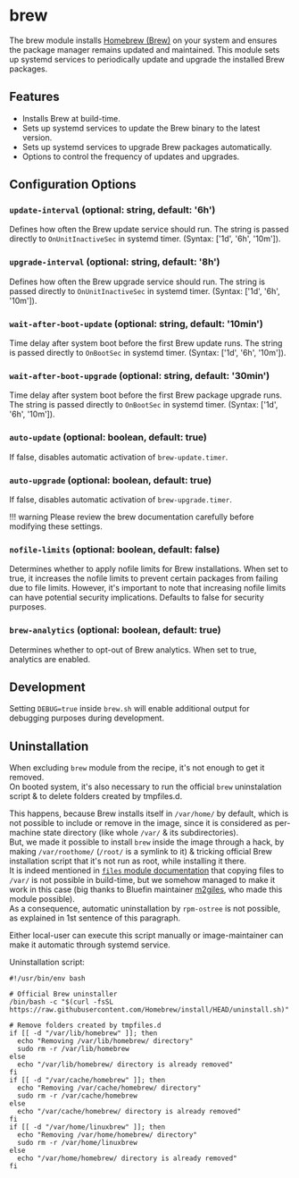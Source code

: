# brew

The brew module installs [Homebrew (Brew)](https://brew.sh/) on your system and ensures the package manager remains updated and maintained. This module sets up systemd services to periodically update and upgrade the installed Brew packages.

## Features
- Installs Brew at build-time.
- Sets up systemd services to update the Brew binary to the latest version.
- Sets up systemd services to upgrade Brew packages automatically.
- Options to control the frequency of updates and upgrades.

## Configuration Options

### `update-interval` (optional: string, default: '6h')
Defines how often the Brew update service should run. The string is passed directly to `OnUnitInactiveSec` in systemd timer. (Syntax: ['1d', '6h', '10m']).

### `upgrade-interval` (optional: string, default: '8h')
Defines how often the Brew upgrade service should run. The string is passed directly to `OnUnitInactiveSec` in systemd timer. (Syntax: ['1d', '6h', '10m']).

### `wait-after-boot-update` (optional: string, default: '10min')
Time delay after system boot before the first Brew update runs. The string is passed directly to `OnBootSec` in systemd timer. (Syntax: ['1d', '6h', '10m']).

### `wait-after-boot-upgrade` (optional: string, default: '30min')
Time delay after system boot before the first Brew package upgrade runs. The string is passed directly to `OnBootSec` in systemd timer. (Syntax: ['1d', '6h', '10m']).

### `auto-update` (optional: boolean, default: true)
If false, disables automatic activation of `brew-update.timer`.

### `auto-upgrade` (optional: boolean, default: true)
If false, disables automatic activation of `brew-upgrade.timer`.

!!! warning
    Please review the brew documentation carefully before modifying these settings.

### `nofile-limits` (optional: boolean, default: false)
Determines whether to apply nofile limits for Brew installations. When set to true, it increases the nofile limits to prevent certain packages from failing due to file limits. However, it's important to note that increasing nofile limits can have potential security implications. Defaults to false for security purposes.

### `brew-analytics` (optional: boolean, default: true)
Determines whether to opt-out of Brew analytics. When set to true, analytics are enabled.

## Development
Setting `DEBUG=true` inside `brew.sh` will enable additional output for debugging purposes during development.

## Uninstallation

When excluding `brew` module from the recipe, it's not enough to get it removed.  
On booted system, it's also necessary to run the official `brew` uninstalation script & to delete folders created by tmpfiles.d.

This happens, because Brew installs itself in `/var/home/` by default, which is not possible to include or remove in the image, since it is considered as per-machine state directory (like whole `/var/` & its subdirectories).  
But, we made it possible to install `brew` inside the image through a hack, by making `/var/roothome/` (`/root/` is a symlink to it) & tricking official Brew installation script that it's not run as root, while installing it there.  
It is indeed mentioned in [`files` module documentation](https://blue-build.org/reference/modules/files/) that copying files to `/var/` is not possible in build-time, but we somehow managed to make it work in this case (big thanks to Bluefin maintainer [m2giles](https://github.com/m2Giles), who made this module possible).  
As a consequence, automatic uninstallation by `rpm-ostree` is not possible, as explained in 1st sentence of this paragraph.

Either local-user can execute this script manually or image-maintainer can make it automatic through systemd service.

Uninstallation script:  
```
#!/usr/bin/env bash

# Official Brew uninstaller
/bin/bash -c "$(curl -fsSL https://raw.githubusercontent.com/Homebrew/install/HEAD/uninstall.sh)"

# Remove folders created by tmpfiles.d
if [[ -d "/var/lib/homebrew" ]]; then
  echo "Removing /var/lib/homebrew/ directory"
  sudo rm -r /var/lib/homebrew
else
  echo "/var/lib/homebrew/ directory is already removed"
fi
if [[ -d "/var/cache/homebrew" ]]; then
  echo "Removing /var/cache/homebrew/ directory"
  sudo rm -r /var/cache/homebrew
else
  echo "/var/cache/homebrew/ directory is already removed"
fi
if [[ -d "/var/home/linuxbrew" ]]; then
  echo "Removing /var/home/homebrew/ directory"
  sudo rm -r /var/home/linuxbrew
else
  echo "/var/home/homebrew/ directory is already removed"
fi
```
